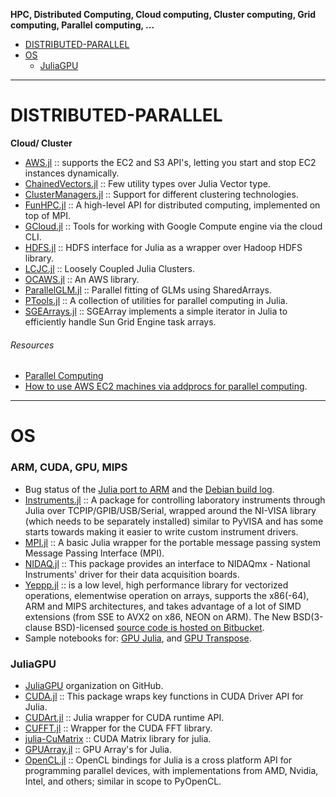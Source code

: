__HPC, Distributed Computing, Cloud computing, Cluster computing, Grid computing, Parallel computing, ...__

* [DISTRIBUTED-PARALLEL](#distributed-parallel) 
* [OS](#os)
   * [JuliaGPU](#juliagpu)

----

# DISTRIBUTED-PARALLEL
**Cloud/ Cluster**
- [AWS.jl](https://github.com/amitmurthy/AWS.jl) :: supports the EC2 and S3 API's, letting you start and stop EC2 instances dynamically.
- [ChainedVectors.jl](https://github.com/tanmaykm/ChainedVectors.jl) :: Few utility types over Julia Vector type.
- [ClusterManagers.jl](https://github.com/JuliaLang/ClusterManagers.jl) :: Support for different clustering technologies.
- [FunHPC.jl](https://bitbucket.org/eschnett/funhpc.jl) :: A high-level API for distributed computing, implemented on top of MPI.
- [GCloud.jl](https://github.com/spencerlyon2/GCloud.jl) :: Tools for working with Google Compute engine via the cloud CLI.
- [HDFS.jl](https://github.com/tanmaykm/HDFS.jl) :: HDFS interface for Julia as a wrapper over Hadoop HDFS library.
- [LCJC.jl]((https://github.com/amitmurthy/LCJC.jl)) :: Loosely Coupled Julia Clusters.
- [OCAWS.jl](https://github.com/samoconnor/OCAWS.jl) :: An AWS library.
- [ParallelGLM.jl](https://github.com/dmbates/ParallelGLM.jl) :: Parallel fitting of GLMs using SharedArrays.
- [PTools.jl](https://github.com/amitmurthy/PTools.jl) :: A collection of utilities for parallel computing in Julia.
- [SGEArrays.jl](https://github.com/davidavdav/SGEArrays.jl) :: SGEArray implements a simple iterator in Julia to efficiently handle Sun Grid Engine task arrays.

###### Resources
- [Parallel Computing](http://docs.julialang.org/en/latest/manual/parallel-computing/)
- [How to use AWS EC2 machines via addprocs for parallel computing](http://docs.julialang.org/en/latest/stdlib/base/#parallel-computing).

----

# OS
### ARM, CUDA, GPU, MIPS
- Bug status of the [Julia port to ARM](https://github.com/JuliaLang/julia/issues/3134) and the [Debian build log](https://buildd.debian.org/status/fetch.php?pkg=julia&arch=armhf&ver=0.1.2%2Bdfsg-3&stamp=1368675598).
- [Instruments.jl](https://github.com/BBN-Q/Instruments.jl) :: A package for controlling laboratory instruments through Julia over TCPIP/GPIB/USB/Serial, wrapped around the NI-VISA library (which needs to be separately installed) similar to PyVISA and has some starts towards making it easier to write custom instrument drivers. 
- [MPI.jl](https://github.com/lcw/MPI.jl) :: A basic Julia wrapper for the portable message passing system Message Passing Interface (MPI).
- [NIDAQ.jl](https://github.com/JaneliaSciComp/NIDAQ.jl) :: This package provides an interface to NIDAQmx - National Instruments' driver for their data acquisition boards.
- [Yeppp.jl](https://github.com/JuliaLang/Yeppp.jl) :: is a low level, high performance library for vectorized operations, elementwise operation on arrays, supports the x86(-64), ARM and MIPS architectures, and takes advantage of a lot of SIMD extensions (from SSE to AVX2 on x86, NEON on ARM). The New BSD(3-clause BSD)-licensed [source code is hosted on Bitbucket](https://bitbucket.org/MDukhan/yeppp).
- Sample notebooks for: [GPU Julia](http://nbviewer.ipython.org/7436359), and [GPU Transpose](http://nbviewer.ipython.org/7436439).

### JuliaGPU
- [JuliaGPU](https://github.com/JuliaGPU) organization on GitHub.
- [CUDA.jl](https://github.com/lindahua/CUDA.jl) :: This package wraps key functions in CUDA Driver API for Julia.
- [CUDArt.jl](https://github.com/timholy/CUDArt.jl) :: Julia wrapper for CUDA runtime API.
- [CUFFT.jl](https://github.com/timholy/CUFFT.jl) :: Wrapper for the CUDA FFT library.
- [julia-CuMatrix](https://github.com/stefan-k/julia-CuMatrix) :: CUDA Matrix library for julia.
- [GPUArray.jl](https://github.com/jakebolewski/GPUArray.jl) :: GPU Array's for Julia.
- [OpenCL.jl](https://github.com/jakebolewski/OpenCL.jl) :: OpenCL bindings for Julia is a cross platform API for programming parallel devices, with implementations from AMD, Nvidia, Intel, and others; similar in scope to PyOpenCL. 

